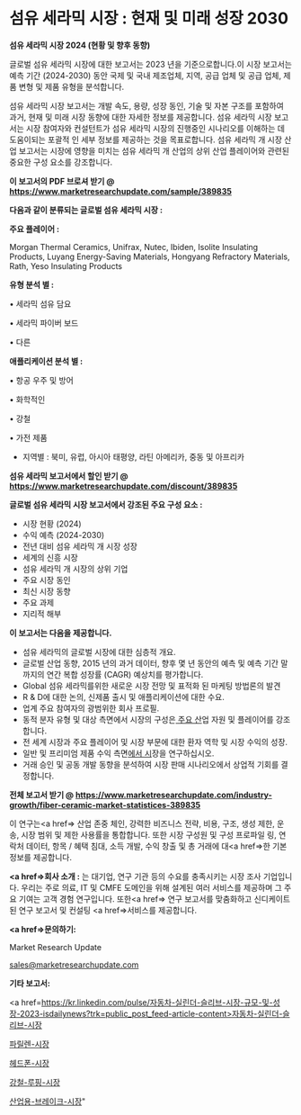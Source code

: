 # 섬유 세라믹 시장 : 현재 및 미래 성장 2030

<strong>섬유 세라믹 시장 2024 (현황 및 향후 동향)</strong>

글로벌 섬유 세라믹 시장에 대한 보고서는 2023 년을 기준으로합니다.이 시장 보고서는 예측 기간 (2024-2030) 동안 국제 및 국내 제조업체, 지역, 공급 업체 및 공급 업체, 제품 변형 및 제품 유형을 분석합니다.

섬유 세라믹 시장 보고서는 개발 속도, 용량, 성장 동인, 기술 및 자본 구조를 포함하여 과거, 현재 및 미래 시장 동향에 대한 자세한 정보를 제공합니다. 섬유 세라믹 시장 보고서는 시장 참여자와 컨설턴트가 섬유 세라믹 시장의 진행중인 시나리오를 이해하는 데 도움이되는 포괄적 인 세부 정보를 제공하는 것을 목표로합니다. 섬유 세라믹 개 시장 산업 보고서는 시장에 영향을 미치는 섬유 세라믹 개 산업의 상위 산업 플레이어와 관련된 중요한 구성 요소를 강조합니다.



<strong>이 보고서의 PDF 브로셔 받기 @ <a href=https://www.marketresearchupdate.com/sample/389835>https://www.marketresearchupdate.com/sample/389835</a></strong>



<strong>다음과 같이 분류되는 글로벌 섬유 세라믹 시장 :</strong>



<strong>주요 플레이어 :</strong>

Morgan Thermal Ceramics, Unifrax, Nutec, Ibiden, Isolite Insulating Products, Luyang Energy-Saving Materials, Hongyang Refractory Materials, Rath, Yeso Insulating Products



<strong>유형 분석 별 :</strong>

• 세라믹 섬유 담요

• 세라믹 파이버 보드

• 다른



<strong>애플리케이션 분석 별 :</strong>

• 항공 우주 및 방어

• 화학적인

• 강철

• 가전 ​​제품

<ul>
  <li>지역별 : 북미, 유럽, 아시아 태평양, 라틴 아메리카, 중동 및 아프리카</li>
</ul>


<strong>섬유 세라믹 보고서에서 할인 받기 @ <a href=https://www.marketresearchupdate.com/discount/389835>https://www.marketresearchupdate.com/discount/389835</a></strong>



<strong>글로벌 섬유 세라믹 시장 보고서에서 강조된 주요 구성 요소 :</strong>
<ul>
  <li>시장 현황 (2024)</li>
  <li>수익 예측 (2024-2030)</li>
  <li>전년 대비 섬유 세라믹 개 시장 성장</li>
  <li>세계의 신흥 시장</li>
  <li>섬유 세라믹 개 시장의 상위 기업</li>
  <li>주요 시장 동인</li>
  <li>최신 시장 동향</li>
  <li>주요 과제</li>
  <li>지리적 해부</li>
</ul>


<strong>이 보고서는 다음을 제공합니다.</strong>
<ul>
  <li>섬유 세라믹의 글로벌 시장에 대한 심층적 개요.</li>
  <li>글로벌 산업 동향, 2015 년의 과거 데이터, 향후 몇 년 동안의 예측 및 예측 기간 말까지의 연간 복합 성장률 (CAGR) 예상치를 평가합니다.</li>
  <li>Global 섬유 세라믹를위한 새로운 시장 전망 및 표적화 된 마케팅 방법론의 발견</li>
  <li>R &amp; D에 대한 논의, 신제품 출시 및 애플리케이션에 대한 수요.</li>
  <li>업계 주요 참여자의 광범위한 회사 프로필.</li>
  <li>동적 분자 유형 및 대상 측면에서 시장의 구성은<a href=> 주요 산</a>업 자원 및 플레이어를 강조합니다.</li>
  <li>전 세계 시장과 주요 플레이어 및 시장 부문에 대한 환자 역학 및 시장 수익의 성장.</li>
  <li>일반 및 프리미엄 제품 수익 측면<a href=>에서 시</a>장을 연구하십시오.</li>
  <li>거래 승인 및 공동 개발 동향을 분석하여 시장 판매 시나리오에서 상업적 기회를 결정합니다.</li>
</ul>



<strong>전체 보고서 받기 @ <a href=https://www.marketresearchupdate.com/industry-growth/fiber-ceramic-market-statistices-389835>https://www.marketresearchupdate.com/industry-growth/fiber-ceramic-market-statistices-389835</a></strong>

이 연구는<a href=> 산업 존중</a> 체인, 강력한 비즈니스 전략, 비용, 구조, 생성 제한, 운송, 시장 범위 및 제한 사용률을 통합합니다. 또한 시장 구성원 및 구성 프로파일 링, 연락처 데이터, 항목 / 혜택 침대, 소득 개발, 수익 창출 및 총 거래에 대<a href=>한 기본 </a>정보를 제공합니다.



<strong><a href=>회사 소</a>개 :</strong>
는 대기업, 연구 기관 등의 수요를 충족시키는 시장 조사 기업입니다. 우리는 주로 의료, IT 및 CMFE 도메인을 위해 설계된 여러 서비스를 제공하며 그 주요 기여는 고객 경험 연구입니다. 또한<a href=> 연구 보</a>고서를 맞춤화하고 신디케이트 된 연구 보고서 및 컨설팅 <a href=>서비스</a>를 제공합니다.



<strong><a href=>문의하기:</a></strong>

Market Research Update

sales@marketresearchupdate.com



<strong>기타 보고서:</strong>

<a href=https://kr.linkedin.com/pulse/자동차-실린더-슬리브-시장-규모-및-성장-2023-isdailynews?trk=public_post_feed-article-content>자동차-실린더-슬리브-시장</a>

<a href=https://www.linkedin.com/pulse/파릴렌-시장-경쟁-분석-및-성장-잠재력-2029-survey-savvy-insights-360-analysis-7iikf/>파릴렌-시장</a>

<a href=https://www.linkedin.com/pulse/헤드폰-시장-현재-및-미래-성장-2029-survey-spotlight-pro-24-analysis-8na3f/>헤드폰-시장</a>

<a href=https://www.linkedin.com/pulse/강철-루핑-시장-규모-및-성장-2023-isdailynews-sgunf/>강철-루핑-시장</a>

<a href=https://www.linkedin.com/pulse/산업용-브레이크-시장-경쟁-분석-및-성장-잠재력-2030-trendsetters-talk-360-analysis-cxdcc/>산업용-브레이크-시장</a>"
